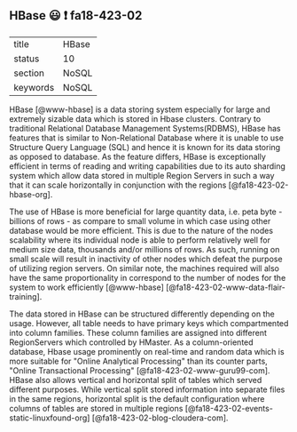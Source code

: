 ## HBase :smiley: :exclamation: fa18-423-02

|          |           |
| -------- | --------- |
| title    | HBase     | 
| status   | 10        |
| section  | NoSQL     |
| keywords | NoSQL     |

HBase [@www-hbase] is a data storing system especially for large and extremely sizable data
which is stored in Hbase clusters. Contrary to traditional Relational Database
Management Systems(RDBMS), HBase has features that is similar to Non-Relational
Database where it is unable to use Structure Query Language (SQL) and hence it
is known for its data storing as opposed to database. As the feature differs,
HBase is exceptionally efficient in terms of reading and writing capabilities
due to its auto sharding system which allow data stored in multiple Region
Servers in such a way that it can scale horizontally in conjunction with the
regions [@fa18-423-02-hbase-org].

The use of HBase is more beneficial for large quantity data, i.e. peta byte -
billions of rows - as compare to small volume in which case using other database
would be more efficient. This is due to the nature of the nodes scalability
where its individual node is able to perform relatively well for medium size
data, thousands and/or millions of rows. As such, running on small scale will
result in inactivity of other nodes which defeat the purpose of utilizing region
servers. On similar note, the machines required will also have the same
proportionality in correspond to the number of nodes for the system to work
efficiently  [@www-hbase] [@fa18-423-02-www-data-flair-training]. 

The data stored in HBase can be structured differently depending on the usage.
However, all table needs to have primary keys which compartmented into column
families. These column families are assigned into different RegionServers which
controlled by HMaster. As a column-oriented database, Hbase usage prominently on
real-time and random data which is more suitable for "Online Analytical
Processing" than its counter parts, "Online Transactional Processing"
[@fa18-423-02-www-guru99-com]. HBase also allows vertical and horizontal split
of tables which served different purposes. While vertical split stored
information into separate files in the same regions, horizontal split is the
default configuration where columns of tables are stored in multiple regions
[@fa18-423-02-events-static-linuxfound-org] [@fa18-423-02-blog-cloudera-com].
